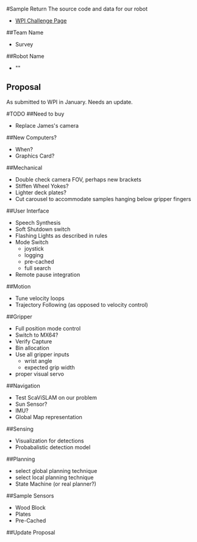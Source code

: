 #Sample Return
The source code and data for our robot
- [WPI Challenge Page](http://wp.wpi.edu/challenge/)

##Team Name
 * Survey

##Robot Name
 * "" 


## Proposal
As submitted to WPI in January. Needs an update.

#TODO
##Need to buy
 * Replace James's camera

##New Computers?
 * When?
 * Graphics Card?

##Mechanical
 * Double check camera FOV, perhaps new brackets
 * Stiffen Wheel Yokes?
 * Lighter deck plates?
 * Cut carousel to accommodate samples hanging below gripper fingers

##User Interface
 * Speech Synthesis
 * Soft Shutdown switch
 * Flashing Lights as described in rules
 * Mode Switch
   * joystick
   * logging
   * pre-cached
   * full search
 * Remote pause integration

##Motion
 * Tune velocity loops
 * Trajectory Following (as opposed to velocity control)

##Gripper
 * Full position mode control
 * Switch to MX64?
 * Verify Capture
 * Bin allocation
 * Use all gripper inputs
   * wrist angle
   * expected grip width
 * proper visual servo

##Navigation
 * Test ScaViSLAM on our problem
 * Sun Sensor?
 * IMU?
 * Global Map representation

##Sensing
 * Visualization for detections
 * Probabalistic detection model

##Planning
 * select global planning technique
 * select local planning technique
 * State Machine (or real planner?)

##Sample Sensors
 * Wood Block
 * Plates
 * Pre-Cached

##Update Proposal
